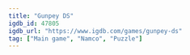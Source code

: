 ```yaml
---
title: "Gunpey DS"
igdb_id: 47805
igdb_url: "https://www.igdb.com/games/gunpey-ds"
tag: ["Main game", "Namco", "Puzzle"]
---
```

